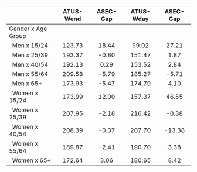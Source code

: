 
|                      |    ATUS-Wend |     ASEC-Gap |    ATUS-Wday |     ASEC-Gap |
| -------------------- | :----------: | :----------: | :----------: | :----------: |
| Gender x Age Group   |              |              |              |              |
| &nbsp;&nbsp;Men x 15/24 |       123.73 |        18.44 |        99.02 |        27.21 |
| &nbsp;&nbsp;Men x 25/39 |       193.37 |        -0.80 |       151.47 |         1.87 |
| &nbsp;&nbsp;Men x 40/54 |       192.13 |         0.29 |       153.52 |         2.84 |
| &nbsp;&nbsp;Men x 55/64 |       209.58 |        -5.79 |       185.27 |        -5.71 |
| &nbsp;&nbsp;Men x 65+ |       173.93 |        -5.47 |       174.79 |         4.10 |
| &nbsp;&nbsp;Women x 15/24 |       173.99 |        12.00 |       157.37 |        46.55 |
| &nbsp;&nbsp;Women x 25/39 |       207.95 |        -2.18 |       216.42 |        -0.38 |
| &nbsp;&nbsp;Women x 40/54 |       208.39 |        -0.37 |       207.70 |       -13.38 |
| &nbsp;&nbsp;Women x 55/64 |       189.87 |        -2.41 |       190.70 |         3.38 |
| &nbsp;&nbsp;Women x 65+ |       172.64 |         3.06 |       180.65 |         8.42 |

